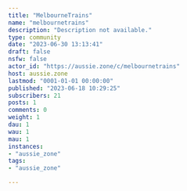 ```yaml
---
title: "MelbourneTrains" 
name: "melbournetrains"
description: "Description not available."
type: community
date: "2023-06-30 13:13:41"
draft: false
nsfw: false
actor_id: "https://aussie.zone/c/melbournetrains"
host: aussie.zone
lastmod: "0001-01-01 00:00:00"
published: "2023-06-18 10:29:25"
subscribers: 21
posts: 1
comments: 0
weight: 1
dau: 1
wau: 1
mau: 1
instances:
- "aussie_zone"
tags: 
- "aussie_zone"

---
```


